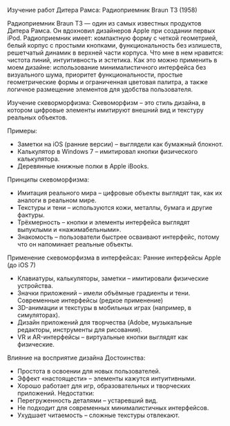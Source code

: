 Изучение работ Дитера Рамса:
Радиоприемник Braun T3 (1958)

Радиоприемник Braun T3 — один из самых известных продуктов Дитера Рамса. Он вдохновил дизайнеров Apple при создании первых iPod.
Радиоприемник имеет: компактную форму с четкой геометрией, белый корпус с простыми кнопками, функциональность без излишеств, решетчатый динамик в верхней части корпуса.
Что мне в нем нравится: чистота линий, интуитивность и эстетика.
Как это можно применить в моем дизайне: использование минималистичного интерфейса без визуального шума, приоритет функциональности, простые геометрические формы и ограниченная цветовая палитра, а также логичное размещение элементов для удобства пользователя.
 
Изучение скеворморфизма:
Скевоморфизм – это стиль дизайна, в котором цифровые элементы имитируют внешний вид и текстуру реальных объектов.

Примеры:
- Заметки на iOS (ранние версии) – выглядели как бумажный блокнот.
- Калькулятор в Windows 7 – имитировал кнопки физического калькулятора.
- Деревянные книжные полки в Apple iBooks.

Принципы скевоморфизма:
- Имитация реального мира – цифровые объекты выглядят так, как их аналоги в реальном мире.
- Текстуры и тени – используются кожи, металлы, бумага и другие фактуры.
- Трёхмерность – кнопки и элементы интерфейса выглядят выпуклыми и «нажимабельными».
- Знакомость – пользователи быстрее осваивают интерфейс, потому что он напоминает реальные объекты.

Применение скевоморфизма в интерфейсах:
Ранние интерфейсы Apple (до iOS 7)
- Клавиатуры, калькуляторы, заметки – имитировали физические устройства.
- Значки приложений – имели объёмные градиенты и тени.
Современные интерфейсы (редкое применение)
- 3D-анимации и текстуры в мобильных играх (например, в симуляторах).
- Дизайн приложений для творчества (Adobe, музыкальные редакторы, инструменты для рисования).
- VR и AR-интерфейсы – виртуальные кнопки выглядят как физические.

Влияние на восприятие дизайна
Достоинства:
- Простота в освоении для новых пользователей.
- Эффект «настоящести» – элементы кажутся интуитивными.
- Хорошо работает для игр, образовательных и творческих приложений.
Недостатки:
- Перегруженность деталями – устаревший вид.
- Не подходит для современных минималистичных интерфейсов.
- Ухудшает читаемость – сложные текстуры отвлекают.

